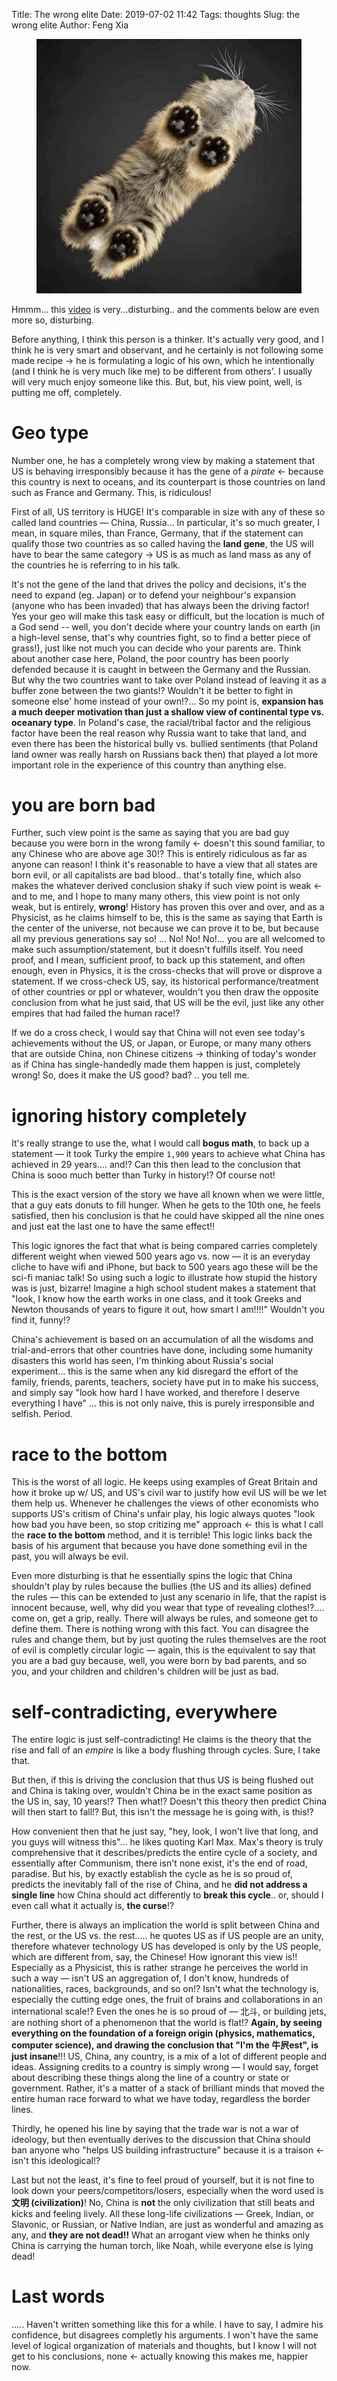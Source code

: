 Title: The wrong elite
Date: 2019-07-02 11:42
Tags: thoughts
Slug: the wrong elite
Author: Feng Xia

<figure class="col s12">
  <img src="/images/cat%20viewed%20from%20below.jpg"/>
</figure>


Hmmm... this [video][1] is very...disturbing.. and the comments below
are even more so, disturbing.

Before anything, I think this person is a thinker. It's actually very
good, and I think he is very smart and observant, and he certainly is
not following some made recipe &rarr; he is formulating a logic of his
own, which he intentionally (and I think he is very much like me) to
be different from others'. I usually will very much enjoy someone like
this. But, but, his view point, well, is putting me off, completely.

# Geo type

Number one, he has a completely wrong view by making a statement that
US is behaving irresponsibly because it has the gene of a _pirate_
&larr; because this country is next to oceans, and its counterpart is
those countries on land such as France and Germany. This, is
ridiculous!

First of all, US territory is HUGE! It's comparable in size with any
of these so called land countries &mdash; China, Russia... In
particular, it's so much greater, I mean, in square miles, than
France, Germany, that if the statement can qualify those two countries
as so called having the **land gene**, the US will have to bear the
same category &rarr; US is as much as land mass as any of the
countries he is referring to in his talk. 

It's not the gene of the land that drives the policy and decisions,
it's the need to expand (eg. Japan) or to defend your neighbour's
expansion (anyone who has been invaded) that has always been the
driving factor! Yes your geo will make this task easy or difficult,
but the location is much of a God send -- well, you don't decide where
your country lands on earth (in a high-level sense, that's why
countries fight, so to find a better piece of grass!), just like not
much you can decide who your parents are. Think about another case
here, Poland, the poor country has been poorly defended because it is
caught in between the Germany and the Russian. But why the two
countries want to take over Poland instead of leaving it as a buffer
zone between the two giants!?  Wouldn't it be better to fight in
someone else' home instead of your own!?... So my point is,
**expansion has a much deeper motivation than just a shallow view of
continental type vs. oceanary type**. In Poland's case, the
racial/tribal factor and the religious factor have been the real
reason why Russia want to take that land, and even there has been the
historical bully vs. bullied sentiments (that Poland land owner was
really harsh on Russians back then) that played a lot more important
role in the experience of this country than anything else.

# you are born bad

Further, such view point is the same as saying that you are bad guy
because you were born in the wrong family &larr; doesn't this sound
familiar, to any Chinese who are above age 30!? This is entirely
ridiculous as far as anyone can reason! I think it's reasonable to
have a view that all states are born evil, or all capitalists are bad
blood.. that's totally fine, which also makes the whatever derived
conclusion shaky if such view point is weak &larr; and to me, and I
hope to many many others, this view point is not only weak, but is
entirely, **wrong**! History has proven this over and over, and as a
Physicist, as he claims himself to be, this is the same as saying that
Earth is the center of the universe, not because we can prove it to
be, but because all my previous generations say so! ... No! No!
No!... you are all welcomed to make such assumption/statement, but it
doesn't fulfills itself. You need proof, and I mean, sufficient proof,
to back up this statement, and often enough, even in Physics, it is
the cross-checks that will prove or disprove a statement. If we
cross-check US, say, its historical performance/treatment of other
countries or ppl or whatever, wouldn't you then draw the opposite
conclusion from what he just said, that US will be the evil, just like
any other empires that had failed the human race!? 

If we do a cross check, I would say that China will not even see
today's achievements without the US, or Japan, or Europe, or many many
others that are outside China, non Chinese citizens &rarr; thinking of
today's wonder as if China has single-handedly made them happen is
just, completely wrong! So, does it make the US good? bad? .. you tell
me.

# ignoring history completely

It's really strange to use the, what I would call **bogus math**, to
back up a statement &mdash; it took Turky the empire `1,900` years to
achieve what China has achieved in 29 years.... and!? Can this then
lead to the conclusion that China is sooo much better than Turky in
history!? Of course not!

This is the exact version of the story we have all known when we were
little, that a guy eats donuts to fill hunger. When he gets to the
10th one, he feels satisfied, then his conclusion is that he could
have skipped all the nine ones and just eat the last one to have the
same effect!!

This logic ignores the fact that what is being compared carries
completely different weight when viewed 500 years ago vs. now &mdash;
it is an everyday cliche to have wifi and iPhone, but back to 500
years ago these will be the sci-fi maniac talk! So using such a logic
to illustrate how stupid the history was is just, bizarre! Imagine a
high school student makes a statement that "look, I know how the earth
works in one class, and it took Greeks and Newton thousands of years
to figure it out, how smart I am!!!!" Wouldn't you find it, funny!?

China's achievement is based on an accumulation of all the wisdoms and
trial-and-errors that other countries have done, including some
humanity disasters this world has seen, I'm thinking about Russia's
social experiment... this is the same when any kid disregard the
effort of the family, friends, parents, teachers, society have put in
to make his success, and simply say "look how hard I have worked, and
therefore I deserve everything I have" ... this is not only naive,
this is purely irresponsible and selfish. Period.


# race to the bottom

This is the worst of all logic. He keeps using examples of Great
Britain and how it broke up w/ US, and US's civil war to justify how
evil US will be we let them help us. Whenever he challenges the views
of other economists who supports US's critism of China's unfair play,
his logic always quotes "look how bad you have been, so stop critizing
me" approach &larr; this is what I call the **race to the bottom**
method, and it is terrible! This logic links back the basis of his
argument that because you have done something evil in the past, you
will always be evil. 

Even more disturbing is that he essentially spins the logic that China
shouldn't play by rules because the bullies (the US and its allies)
defined the rules &mdash; this can be extended to just any scenario in
life, that the rapist is innocent because, well, why did you wear that
type of revealing clothes!?.... come on, get a grip, really. There
will always be rules, and someone get to define them. There is nothing
wrong with this fact. You can disagree the rules and change them, but
by just quoting the rules themselves are the root of evil is completly
circular logic &mdash; again, this is the equivalent to say that you
are a bad guy because, well, you were born by bad parents, and so you,
and your children and children's children will be just as bad.

# self-contradicting, everywhere

The entire logic is just self-contradicting! He claims is the theory
that the rise and fall of an _empire_ is like a body flushing through
cycles. Sure, I take that. 

But then, if this is driving the conclusion that thus US is being
flushed out and China is taking over, wouldn't China be in the exact
same position as the US in, say, 10 years!? Then what!? Doesn't this
theory then predict China will then start to fall!? But, this isn't
the message he is going with, is this!?

How convenient then that he just say, "hey, look, I won't live that
long, and you guys will witness this"... he likes quoting Karl
Max. Max's theory is truly comprehensive that it describes/predicts
the entire cycle of a society, and essentially after Communism, there
isn't none exist, it's the end of road, paradise. But his, by exactly
establish the cycle as he is so proud of, predicts the inevitably fall
of the rise of China, and he **did not address a single line** how
China should act differently to **break this cycle**.. or, should I
even call what it actually is, **the curse**!?

Further, there is always an implication the world is split between
China and the rest, or the US vs. the rest..... he quotes US as if US
people are an unity, therefore whatever technology US has developed is
only by the US people, which are different from, say, the Chinese! How
ignorant this view is!! Especially as a Physicist, this is rather
strange he perceives the world in such a way &mdash; isn't US an
aggregation of, I don't know, hundreds of nationalities, races,
backgrounds, and so on!? Isn't what the technology is, especially the
cutting edge ones, the fruit of brains and collaborations in an
international scale!? Even the ones he is so proud of &mdash; 北斗, or
building jets, are nothing short of a phenomenon that the world is
flat!? **Again, by seeing everything on the foundation of a foreign
origin (physics, mathematics, computer science), and drawing the
conclusion that "I'm the 牛屄est", is just insane**!!! US, China, any
country, is a mix of a lot of different people and ideas. Assigning
credits to a country is simply wrong &mdash; I would say, forget about
describing these things along the line of a country or state or
government. Rather, it's a matter of a stack of brilliant minds that
moved the entire human race forward to what we have today, regardless
the border lines.

Thirdly, he opened his line by saying that the trade war is not a war of
ideology, but then eventually derives to the discussion that China
should ban anyone who "helps US building infrastructure" because it is
a traison &larr; isn't this ideological!?

Last but not the least, it's fine to feel proud of yourself, but it is
not fine to look down your peers/competitors/losers, especially when
the word used is **文明 (civilization)**! No, China is **not** the
only civilization that still beats and kicks and feeling lively. All
these long-life civilizations &mdash; Greek, Indian, or Slavonic, or
Russian, or Native Indian, are just as wonderful and amazing as any,
and **they are not dead!!** What an arrogant view when he thinks only
China is carrying the human torch, like Noah, while everyone else is
lying dead!

# Last words

..... Haven't written something like this for a while. I have to say,
I admire his confidence, but disagrees completly his arguments. I
won't have the same level of logical organization of materials and
thoughts, but I know I will not get to his conclusions, none &larr;
actually knowing this makes me, happier now.


[1]: https://www.youtube.com/watch?v=dTEHB6fOFWc
